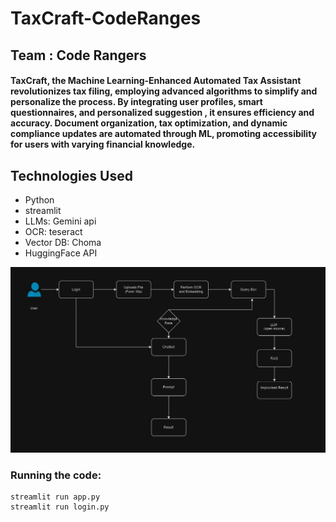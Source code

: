 # TaxCraft-CodeRanges
## Team : Code Rangers

#### TaxCraft, the Machine Learning-Enhanced Automated Tax Assistant revolutionizes tax filing, employing advanced algorithms to simplify and personalize the process. By integrating user profiles, smart questionnaires, and personalized suggestion , it ensures efficiency and accuracy. Document organization, tax optimization, and dynamic compliance updates are automated through ML, promoting accessibility for users with varying financial knowledge.

## Technologies Used
- Python
- streamlit
- LLMs: Gemini api
- OCR: teseract
- Vector DB: Choma
- HuggingFace API

![flowchart.jpeg](flowchart.jpeg)

### Running the code:
```text
streamlit run app.py
streamlit run login.py
```
